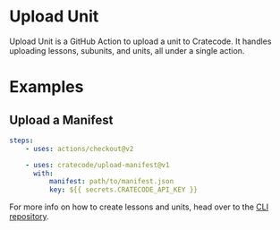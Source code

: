# Upload Unit

Upload Unit is a GitHub Action to upload a unit to Cratecode. It handles uploading lessons, subunits, and units, all under a single action.

# Examples

## Upload a Manifest

```yaml
steps:
    - uses: actions/checkout@v2

    - uses: cratecode/upload-manifest@v1
      with:
          manifest: path/to/manifest.json
          key: ${{ secrets.CRATECODE_API_KEY }}
```

For more info on how to create lessons and units, head over to the [CLI repository](https://github.com/Cratecode/cli.git).